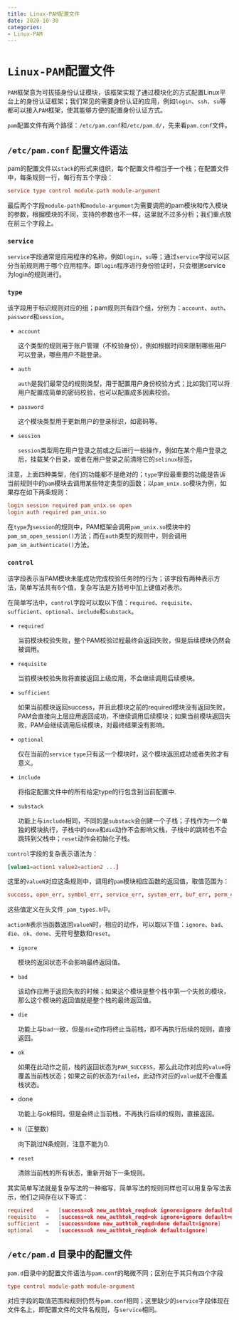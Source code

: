 ```yaml
---
title: Linux-PAM配置文件
date: 2020-10-30
categories:
- Linux-PAM
---
```


# `Linux-PAM`配置文件

`PAM`框架意为可拔插身份认证模块，该框架实现了通过模块化的方式配置Linux平台上的身份认证框架；我们常见的需要身份认证的应用，例如`login`、`ssh`、`su`等都可以接入`PAM`框架，使其能够方便的配置身份认证方式。

`pam`配置文件有两个路径：`/etc/pam.conf`和`/etc/pam.d/`，先来看`pam.conf`文件。

## `/etc/pam.conf` 配置文件语法

pam的配置文件以`stack`的形式来组织，每个配置文件相当于一个栈；在配置文件中，每条规则一行，每行有五个字段：

``` conf
service type control module-path module-argument
```

最后两个字段`module-path`和`module-argument`为需要调用的pam模块和传入模块的参数，根据模块的不同，支持的参数也不一样，这里就不过多分析；我们重点放在前三个字段上。

### `service`

`service`字段通常是应用程序的名称，例如`login`，`su`等；通过`service`字段可以区分当前规则用于哪个应用程序。即`login`程序进行身份验证时，只会根据service为login的规则进行。

### `type`

该字段用于标识规则对应的组；pam规则共有四个组，分别为：`account`、`auth`、`password`和`session`。

- `account`

  这个类型的规则用于账户管理（不校验身份），例如根据时间来限制哪些用户可以登录，哪些用户不能登录。

- `auth`
  
  `auth`是我们最常见的规则类型，用于配置用户身份校验方式；比如我们可以将用户配置成简单的密码校验，也可以配置成多因素校验。

- `password`

  这个模块类型用于更新用户的登录标识，如密码等。

- `session`

  `session`类型用在用户登录之前或之后进行一些操作，例如在某个用户登录之后，挂载某个目录，或者在用户登录之前清除它的`selinux`标签。

注意，上面四种类型，他们的功能都不是绝对的；`type`字段最重要的功能是告诉当前规则中的`pam`模块去调用某些特定类型的函数；以`pam_unix.so`模块为例，如果存在如下两条规则：

``` conf
login session required pam_unix.so open
login auth required pam_unix.so
```

在`type`为`session`的规则中，PAM框架会调用`pam_unix.so`模块中的`pam_sm_open_session()`方法；而在`auth`类型的规则中，则会调用`pam_sm_authenticate()`方法。

### `control`

该字段表示当PAM模块未能成功完成校验任务时的行为；该字段有两种表示方法，简单写法共有6个值，复杂写法是方括号中加上键值对表示。

在简单写法中，`control`字段可以取以下值：`required`、`requisite`、`sufficient`、`optional`、`include`和`substack`。

- `required`

  当前模块校验失败，整个PAM校验过程最终会返回失败，但是后续模块仍然会被调用。

- `requisite`

  当前模块校验失败将直接返回上级应用，不会继续调用后续模块。

- `sufficient`

  如果当前模块返回success，并且此模块之前的required模块没有返回失败，PAM会直接向上层应用返回成功，不继续调用后续模块；如果当前模块返回失败，PAM会继续调用后续模块，对最终结果没有影响。

- `optional`

  仅在当前的`service` `type`只有这一个模块时，这个模块返回成功或者失败才有意义。

- `include`

  将指定配置文件中的所有给定type的行包含到当前配置中.

- `substack`

  功能上与`include`相同，不同的是`substack`会创建一个子栈；子栈作为一个单独的模块执行，子栈中的`done`和`die`动作不会影响父栈，子栈中的跳转也不会跳转到父栈中；`reset`动作会初始化子栈。

`control`字段的复杂表示语法为：

``` conf
[value1=action1 value2=action2 ...]
```

这里的`valueN`对应这条规则中，调用的`pam`模块相应函数的返回值，取值范围为：

``` conf
success, open_err, symbol_err, service_err, system_err, buf_err, perm_denied, auth_err, cred_insufficient, authinfo_unavail, user_unknown, maxtries, new_authtok_reqd, acct_expired, session_err, cred_unavail, cred_expired, cred_err, no_module_data, conv_err, authtok_err, authtok_recover_err, authtok_lock_busy, authtok_disable_aging, try_again, ignore, abort, authtok_expired, module_unknown, bad_item, conv_again, incomplete, default
```

这些值定义在头文件`_pam_types.h`中。

`actionN`表示当函数返回`valueN`时，相应的动作，可以取以下值：`ignore`、`bad`、`die`、`ok`、`done`、无符号整数和`reset`。

- `ignore`

  模块的返回状态不会影响最终返回值。

- `bad`

  该动作应用于返回失败的时候；如果这个模块是整个栈中第一个失败的模块，那么这个模块的返回值就是整个栈的最终返回值。

- `die`

  功能上与b`ad`一致，但是`die`动作将终止当前栈，即不再执行后续的规则，直接返回。

- `ok`

  如果在此动作之前，栈的返回状态为`PAM_SUCCESS`，那么此动作对应的`value`将覆盖当前栈状态；如果之前的状态为`failed`，此动作对应的`value`就不会覆盖栈状态。

- done

  功能上与ok相同，但是会终止当前栈，不再执行后续的规则，直接返回。

- `N`（正整数）

  向下跳过N条规则，注意不能为0.

- `reset`

  清除当前栈的所有状态，重新开始下一条规则。

其实简单写法就是复杂写法的一种缩写，简单写法的规则同样也可以用复杂写法表示，他们之间存在以下等式：

``` conf
required    =   [success=ok new_authtok_reqd=ok ignore=ignore default=bad]
requisite   =   [success=ok new_authtok_reqd=ok ignore=ignore default=die]
sufficient  =   [success=done new_authtok_reqd=done default=ignore]
optional    =   [success=ok new_authtok_reqd=ok default=ignore]
```

## `/etc/pam.d` 目录中的配置文件

`pam.d`目录中的配置文件语法与`pam.conf`的略微不同；区别在于其只有四个字段

``` conf
type control module-path module-argument
```

对应字段的取值范围和规则仍然与`pam.conf`相同；这里缺少的`service`字段体现在文件名上，即配置文件的文件名规则，与`service`相同。
